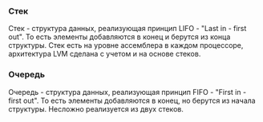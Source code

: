 ### Стек
Стек - структура данных, реализующая принцип LIFO - "Last in - first out". То есть элементы добавляются в конец и берутся из конца структуры.
Стек есть на уровне ассемблера в каждом процессоре, архитектура LVM сделана с учетом и на основе стеков.

### Очередь
Очередь - структура данных, реализующая принцип FIFO - "First in - first out". То есть элементы добавляются в конец, но берутся из начала структуры.
Несложно реализуется из двух стеков.